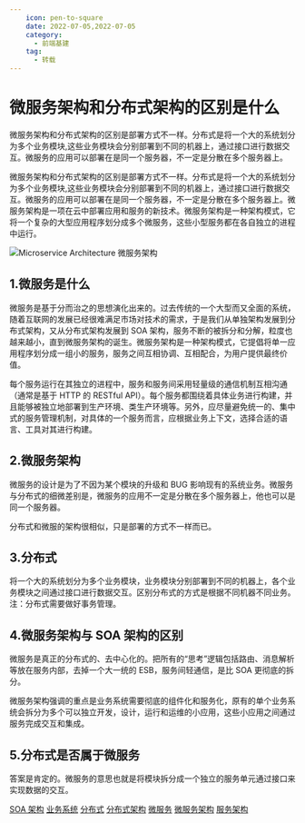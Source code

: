 ```yaml
---
    icon: pen-to-square
    date: 2022-07-05,2022-07-05
    category:
      - 前端基建
    tag:
      - 转载
---
```


# 微服务架构和分布式架构的区别是什么

微服务架构和分布式架构的区别是部署方式不一样。分布式是将一个大的系统划分为多个业务模块,这些业务模块会分别部署到不同的机器上，通过接口进行数据交互。微服务的应用可以部署在是同一个服务器，不一定是分散在多个服务器上。

微服务架构和分布式架构的区别是部署方式不一样。分布式是将一个大的系统划分为多个业务模块,这些业务模块会分别部署到不同的机器上，通过接口进行数据交互。微服务的应用可以部署在是同一个服务器，不一定是分散在多个服务器上。微服务架构是一项在云中部署应用和服务的新技术。微服务架构是一种架构模式，它将一个复杂的大型应用程序划分成多个微服务，这些小型服务都在各自独立的进程中运行。

![Microservice Architecture 微服务架构](https://www.leixue.com/uploads/2022/03/Microservice-Architecture-1.jpg!760)

## 1.微服务是什么

微服务是基于分而治之的思想演化出来的。过去传统的一个大型而又全面的系统，随着互联网的发展已经很难满足市场对技术的需求，于是我们从单独架构发展到分布式架构，又从分布式架构发展到 SOA 架构，服务不断的被拆分和分解，粒度也越来越小，直到微服务架构的诞生。微服务架构是一种架构模式，它提倡将单一应用程序划分成一组小的服务，服务之间互相协调、互相配合，为用户提供最终价值。

每个服务运行在其独立的进程中，服务和服务间采用轻量级的通信机制互相沟通（通常是基于 HTTP 的 RESTful API）。每个服务都围绕着具体业务进行构建，并且能够被独立地部署到生产环境、类生产环境等。另外，应尽量避免统一的、集中式的服务管理机制，对具体的一个服务而言，应根据业务上下文，选择合适的语言、工具对其进行构建。

## 2.微服务架构

微服务的设计是为了不因为某个模块的升级和 BUG 影响现有的系统业务。微服务与分布式的细微差别是，微服务的应用不一定是分散在多个服务器上，他也可以是同一个服务器。

分布式和微服的架构很相似，只是部署的方式不一样而已。

## 3.分布式

将一个大的系统划分为多个业务模块，业务模块分别部署到不同的机器上，各个业务模块之间通过接口进行数据交互。区别分布式的方式是根据不同机器不同业务。注：分布式需要做好事务管理。

## 4.微服务架构与 SOA 架构的区别

微服务是真正的分布式的、去中心化的。把所有的“思考”逻辑包括路由、消息解析等放在服务内部，去掉一个大一统的 ESB，服务间轻通信，是比 SOA 更彻底的拆分。

微服务架构强调的重点是业务系统需要彻底的组件化和服务化，原有的单个业务系统会拆分为多个可以独立开发，设计，运行和运维的小应用，这些小应用之间通过服务完成交互和集成。

## 5.分布式是否属于微服务

答案是肯定的。微服务的意思也就是将模块拆分成一个独立的服务单元通过接口来实现数据的交互。

[SOA 架构](https://www.leixue.com/tag/soa%e6%9e%b6%e6%9e%84)
[业务系统](https://www.leixue.com/tag/%e4%b8%9a%e5%8a%a1%e7%b3%bb%e7%bb%9f)
[分布式](https://www.leixue.com/tag/%e5%88%86%e5%b8%83%e5%bc%8f)
[分布式架构](https://www.leixue.com/tag/%e5%88%86%e5%b8%83%e5%bc%8f%e6%9e%b6%e6%9e%84)
[微服务](https://www.leixue.com/tag/%e5%be%ae%e6%9c%8d%e5%8a%a1)
[微服务架构](https://www.leixue.com/tag/%e5%be%ae%e6%9c%8d%e5%8a%a1%e6%9e%b6%e6%9e%84)
[服务架构](https://www.leixue.com/tag/%e6%9c%8d%e5%8a%a1%e6%9e%b6%e6%9e%84)
